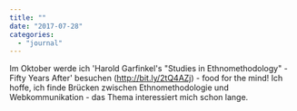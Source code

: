 ```yaml
---
title: ""
date: "2017-07-28"
categories: 
  - "journal"
---
```


Im Oktober werde ich 'Harold Garfinkel's "Studies in Ethnomethodology" - Fifty Years After' besuchen (http://bit.ly/2tQ4AZj) - food for the mind! Ich hoffe, ich finde Brücken zwischen Ethnomethodologie und Webkommunikation - das Thema interessiert mich schon lange.
